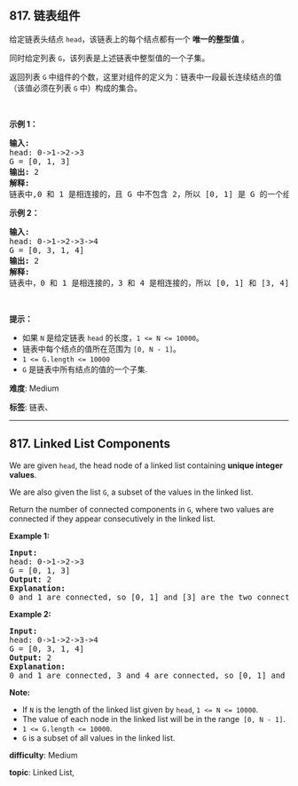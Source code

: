 <h2>817. 链表组件</h2><p>给定链表头结点&nbsp;<code>head</code>，该链表上的每个结点都有一个 <strong>唯一的整型值</strong> 。</p>

<p>同时给定列表&nbsp;<code>G</code>，该列表是上述链表中整型值的一个子集。</p>

<p>返回列表&nbsp;<code>G</code>&nbsp;中组件的个数，这里对组件的定义为：链表中一段最长连续结点的值（该值必须在列表&nbsp;<code>G</code>&nbsp;中）构成的集合。</p>

<p>&nbsp;</p>

<p><strong>示例&nbsp;1：</strong></p>

<pre><strong>输入:</strong> 
head: 0-&gt;1-&gt;2-&gt;3
G = [0, 1, 3]
<strong>输出:</strong> 2
<strong>解释:</strong> 
链表中,0 和 1 是相连接的，且 G 中不包含 2，所以 [0, 1] 是 G 的一个组件，同理 [3] 也是一个组件，故返回 2。</pre>

<p><strong>示例 2：</strong></p>

<pre><strong>输入:</strong> 
head: 0-&gt;1-&gt;2-&gt;3-&gt;4
G = [0, 3, 1, 4]
<strong>输出:</strong> 2
<strong>解释:</strong> 
链表中，0 和 1 是相连接的，3 和 4 是相连接的，所以 [0, 1] 和 [3, 4] 是两个组件，故返回 2。</pre>

<p>&nbsp;</p>

<p><strong>提示：</strong></p>

<ul>
	<li>如果&nbsp;<code>N</code>&nbsp;是给定链表&nbsp;<code>head</code>&nbsp;的长度，<code>1 &lt;= N &lt;= 10000</code>。</li>
	<li>链表中每个结点的值所在范围为&nbsp;<code>[0, N - 1]</code>。</li>
	<li><code>1 &lt;= G.length &lt;= 10000</code></li>
	<li><code>G</code> 是链表中所有结点的值的一个子集.</li>
</ul>


 **难度**: Medium

 **标签**: 链表、 


------

<h2>817. Linked List Components</h2><p>We are given&nbsp;<code>head</code>,&nbsp;the head node of a linked list containing&nbsp;<strong>unique integer values</strong>.</p>

<p>We are also given the list&nbsp;<code>G</code>, a subset of the values in the linked list.</p>

<p>Return the number of connected components in <code>G</code>, where two values are connected if they appear consecutively in the linked list.</p>

<p><strong>Example 1:</strong></p>

<pre>
<strong>Input:</strong> 
head: 0-&gt;1-&gt;2-&gt;3
G = [0, 1, 3]
<strong>Output:</strong> 2
<strong>Explanation:</strong> 
0 and 1 are connected, so [0, 1] and [3] are the two connected components.
</pre>

<p><strong>Example 2:</strong></p>

<pre>
<strong>Input:</strong> 
head: 0-&gt;1-&gt;2-&gt;3-&gt;4
G = [0, 3, 1, 4]
<strong>Output:</strong> 2
<strong>Explanation:</strong> 
0 and 1 are connected, 3 and 4 are connected, so [0, 1] and [3, 4] are the two connected components.
</pre>

<p><strong>Note: </strong></p>

<ul>
	<li>If&nbsp;<code>N</code>&nbsp;is the&nbsp;length of the linked list given by&nbsp;<code>head</code>,&nbsp;<code>1 &lt;= N &lt;= 10000</code>.</li>
	<li>The value of each node in the linked list will be in the range<code> [0, N - 1]</code>.</li>
	<li><code>1 &lt;= G.length &lt;= 10000</code>.</li>
	<li><code>G</code> is a subset of all values in the linked list.</li>
</ul>


 **difficulty**: Medium

 **topic**: Linked List, 

